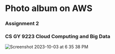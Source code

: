 # Photo album on AWS
### Assignment 2 
### CS GY 9223 Cloud Computing and Big Data

![Screenshot 2023-10-03 at 6 35 38 PM](https://github.com/sakshi4321/assignment-2-cc/assets/57297556/d7eaa9a8-b07e-4c77-b875-6e99a55b6fc2)

